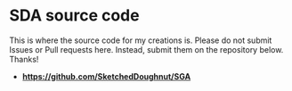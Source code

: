 # SDA source code

This is where the source code for my creations is. Please do not submit Issues or Pull requests here. Instead, submit them on the repository below. Thanks! <br>
- **https://github.com/SketchedDoughnut/SGA**
